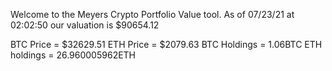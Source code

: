 Welcome to the Meyers Crypto Portfolio Value tool. 
As of 07/23/21 at 02:02:50 our valuation is $90654.12 

BTC Price = $32629.51
 ETH Price = $2079.63
BTC Holdings = 1.06BTC
 ETH holdings = 26.960005962ETH 

